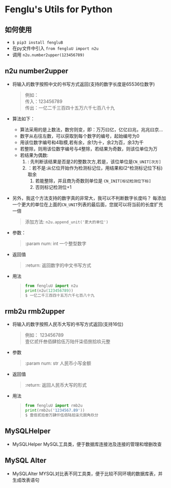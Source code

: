 # Fenglu's Utils for Python
## 如何使用
* `$ pip3 install fengluB`
* 在py文件中引入 `from fengluU import n2u`
* 调用 `n2u.number2upper(123456789)`
## n2u number2upper 
* 将输入的数字按照中文的书写方式返回(支持的数字长度是65536位数字)
    > 例如：<br/>
        传入：123456789<br/>
        传出：一亿二千三百四十五万六千七百八十九 
* 算法如下：
   * 算法采用的是上数法，数穷则变，即：万万曰亿，亿亿曰兆，兆兆曰京...
   * 数字从右往左数，可以获取到每个数字的编号，起始编号为0
   * 用该位数字编号和4取模,若有余，余1为十，余2为百，余3为千
   * 若整除，则用该位数字编号与4整除，若结果为奇数，则该位单位为万
   * 若结果为偶数:
        1. :  先判断该结果是否是2的整数次方,若是，该位单位是`CN_UNIT[次方]`
        2. ：若不是:从亿位开始作为检测标记位，用结果和(2^检测标记位下标)取余
           1. 若能整除，并且商为奇数则单位是 `CN_INIT[标记检测位下标]`
           2. 否则标记检测位+1
* 另外，我这个方法支持的数字真的非常大，我可以不判断数字长度吗？
    每添加一个更大的单位在上面的`CN_UNIT`列表的最后面，您就可以将当前的长度扩充一倍
    
    > 添加方法: `n2u.append_unit('更大的单位')`                                    
* 参数：
    
    > :param num: int 一个整型数字
* 返回值 
    > :return: 返回数字的中文书写方式
* 用法
    > ```python
    > from fengluU import n2u
    > print(n2u(123456789))
    > $ 一亿二千三百四十五万六千七百八十九
    > ```

## rmb2u rmb2upper
* 将输入的数字按照人民币大写的书写方式返回(支持16位)
    > 例如： 
        123456789<br/>
        壹亿贰仟叁佰肆拾伍万陆仟柒佰捌拾玖元整
* 参数
    > :param num: str 人民币小写金额
* 返回值
    > :return: 返回人民币大写的形式
* 用法
    > ```python
    > from fengluU import rmb2u
    > print(rmb2u('1234567.89'))
    > $ 壹佰贰拾叁万肆仟伍佰陆拾柒元捌角玖分
    > ```

## MySQLHelper
* MySQLHelper MySQL工具类，便于数据库连接池及连接的管理和增删改查

## MySQL Alter
* MySQLAlter MYSQL对比表不同工具类，便于比较不同环境的数据库表，并生成改表语句

